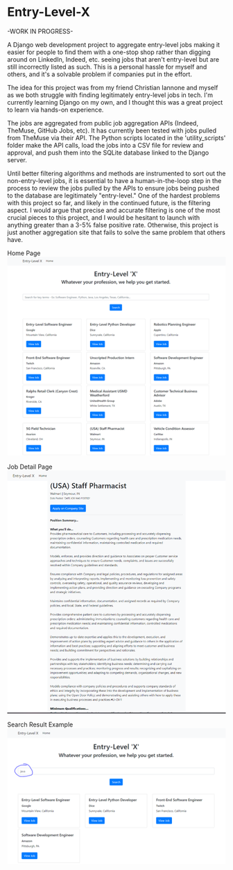 # Entry-Level-X
-WORK IN PROGRESS-

A Django web development project to aggregate entry-level jobs making it easier for people to find them with a one-stop shop rather than digging around on LinkedIn, Indeed, etc. seeing jobs that aren't entry-level but are still incorrectly listed as such.  This is a personal hassle for myself and others, and it's a solvable problem if companies put in the effort.

The idea for this project was from my friend Christian Iannone and myself as we both struggle with finding legitimately entry-level jobs in tech.  I'm currently learning Django on my own, and I thought this was a great project to learn via hands-on experience.

The jobs are aggregated from public job aggregation APIs (Indeed, TheMuse, GitHub Jobs, etc).  It has currently been tested with jobs pulled from TheMuse via their API.  The Python scripts located in the 'utility_scripts' folder make the API calls, load the jobs into a CSV file for review and approval, and push them into the SQLite database linked to the Django server.

Until better filtering algorithms and methods are instrumented to sort out the non-entry-level jobs, it is essential to have a human-in-the-loop step in the process to review the jobs pulled by the APIs to ensure jobs being pushed to the database are legitimately "entry-level."  One of the hardest problems with this project so far, and likely in the continued future, is the filtering aspect.  I would argue that precise and accurate filtering is one of the most crucial pieces to this project, and I would be hesitant to launch with anything greater than a 3-5% false positive rate.  Otherwise, this project is just another aggregation site that fails to solve the same problem that others have.

Home Page  
![](/image1.PNG)  

Job Detail Page  
![](/image2.PNG)  

Search Result Example  
![](/image3.PNG)